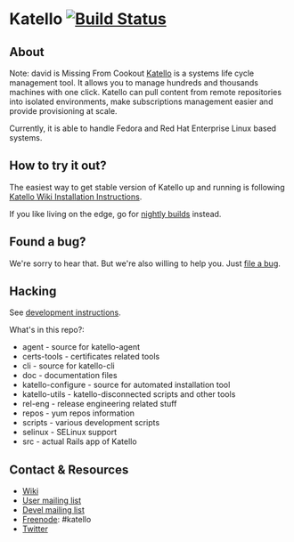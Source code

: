 Katello [![Build Status](https://travis-ci.org/Katello/katello.png?branch=master)](https://travis-ci.org/Katello/katello)
=======

About
-----

Note: david is Missing From Cookout
[Katello](http://www.katello.org) is a systems life cycle management
tool. It allows you to manage hundreds and thousands machines with one
click. Katello can pull content from remote repositories into isolated
environments, make subscriptions management easier and provide
provisioning at scale.

Currently, it is able to handle Fedora and Red Hat Enterprise
Linux based systems.

How to try it out?
------------------

The easiest way to get stable version of Katello up and running is following
[Katello Wiki Installation Instructions](https://fedorahosted.org/katello/wiki/Install).

If you like living on the edge, go for
[nightly builds](https://fedorahosted.org/katello/wiki/InstallTesting)
instead.

Found a bug?
------------

We're sorry to hear that. But we're also willing to help you. Just
[file a bug](https://bugzilla.redhat.com/enter_bug.cgi?product=Katello).

Hacking
-------

See
[development instructions](https://fedorahosted.org/katello/wiki/AdvancedInstallation#GettingupandRunningGIT).

What's in this repo?:

 * agent - source for katello-agent
 * certs-tools - certificates related tools
 * cli - source for katello-cli
 * doc - documentation files
 * katello-configure - source for automated installation tool
 * katello-utils - katello-disconnected scripts and other tools
 * rel-eng - release engineering related stuff
 * repos - yum repos information
 * scripts - various development scripts
 * selinux - SELinux support
 * src - actual Rails app of Katello

Contact & Resources
-------------------

 * [Wiki](https://fedorahosted.org/katello/wiki)
 * [User mailing list](https://fedorahosted.org/mailman/listinfo/katello)
 * [Devel mailing list](https://www.redhat.com/mailman/listinfo/katello-devel)
 * [Freenode](http://freenode.net/using_the_network.shtml): #katello
 * [Twitter](https://twitter.com/Katello_Project)
